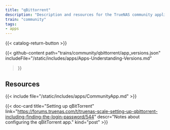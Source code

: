 ```yaml
---
title: "qBittorrent"
description: "Description and resources for the TrueNAS community application called qBittorrent."
train: "community"
tags:
- apps
---
```


{{< catalog-return-button >}}

{{< github-content 
    path="trains/community/qbittorrent/app_versions.json"
	includeFile="/static/includes/apps/Apps-Understanding-Versions.md"
>}}

## Resources

{{< include file="/static/includes/apps/CommunityApp.md" >}}

<!--
{{< include file="/static/includes/apps/CommunityPleaseExpand.md" >}}
-->

<div class="docs-sections">

{{< doc-card title="Setting up qBitTorrent" link="https://forums.truenas.com/t/truenas-scale-setting-up-qbittorrent-including-finding-the-login-password/544"
descr="Notes about configuring the qBitTorrent app." kind="post" >}}

</div>
